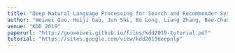 ```yaml
---
title: "Deep Natural Language Processing for Search and Recommender Systems"
author: "Weiwei Guo, Huiji Gao, Jun Shi, Bo Long, Liang Zhang, Bee-Chung Chen, Deepak Agarwal"
venue: "KDD 2019"
paperurl: "http://guoweiwei.github.io/files/kdd2019-tutorial.pdf" 
tutorial: "https://sites.google.com/view/kdd2019deepnlp"
---
```



